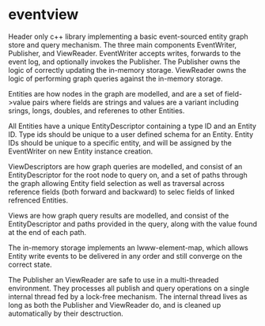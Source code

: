 # eventview
Header only c++ library implementing a basic event-sourced entity graph store and query mechanism. The three main components EventWriter, Publisher, and ViewReader. EventWriter accepts writes, forwards to the event log, and optionally invokes the Publisher. The Publisher owns the logic of correctly updating the in-memory storage. ViewReader owns the logic of performing graph queries against the in-memory storage.

Entities are how nodes in the graph are modelled, and are a set of field->value pairs where fields are strings and values are a variant including srings, longs, doubles, and referenes to other Entities.

All Entities have a unique EntityDescriptor containing a type ID and an Entity ID. Type ids should be unique to a user defined schema for an Entity. Entity IDs should be unique to a specific entity, and will be assigned by the EventWriter on new Entity instance creation.

ViewDescriptors are how graph queries are modelled, and consist of an EntityDescriptor for the root node to query on, and a set of paths through the graph allowing Entity field selection as well as traversal across reference fields (both forward and backward) to selec fields of linked refrenced Entities.

Views are how graph query results are modelled, and consist of the EntityDescriptor and paths provided in the query, along with the value found at the end of each path.

The in-memory storage implements an lwww-element-map, which allows Entity write events to be delivered in any order and still converge on the correct state.

The Publisher an ViewReader are safe to use in a multi-threaded environment. They processes all publish and query operations on a single internal thread fed by a lock-free mechanism. The internal thread lives as long as both the Publisher and ViewReader do, and is cleaned up automatically by their desctruction.

